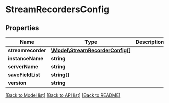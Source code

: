 # StreamRecordersConfig

## Properties
Name | Type | Description | Notes
------------ | ------------- | ------------- | -------------
**streamrecorder** | [**\Model\StreamRecorderConfig[]**](StreamRecorderConfig.md) |  | 
**instanceName** | **string** |  | 
**serverName** | **string** |  | 
**saveFieldList** | **string[]** |  | [optional] 
**version** | **string** |  | 

[[Back to Model list]](../README.md#documentation-for-models) [[Back to API list]](../README.md#documentation-for-api-endpoints) [[Back to README]](../README.md)


